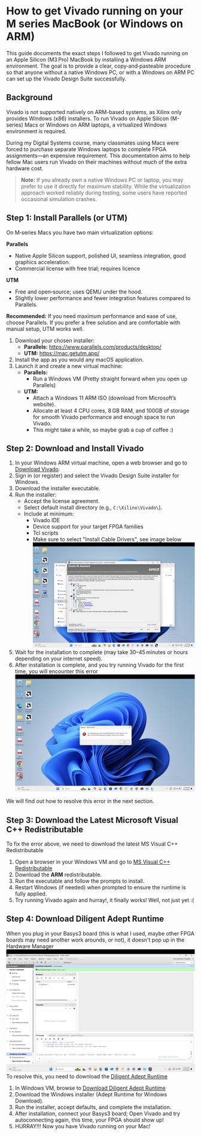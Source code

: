 # How to get Vivado running on your M series MacBook (or Windows on ARM)

This guide documents the exact steps I followed to get Vivado running on an Apple Silicon (M3 Pro) MacBook by installing a Windows ARM environment. The goal is to provide a clear, copy‑and‑pasteable procedure so that anyone without a native Windows PC, or with a Windows on ARM PC can set up the Vivado Design Suite successfully.

## Background

Vivado is not supported natively on ARM-based systems, as Xilinx only provides Windows (x86) installers. To run Vivado on Apple Silicon (M-series) Macs or Windows on ARM laptops, a virtualized Windows environment is required.

During my Digital Systems course, many classmates using Macs were forced to purchase separate Windows laptops to complete FPGA assignments—an expensive requirement. This documentation aims to help fellow Mac users run Vivado on their machines without much of the extra hardware cost.

> **Note:** If you already own a native Windows PC or laptop, you may prefer to use it directly for maximum stability. While the virtualization approach worked reliably during testing, some users have reported occasional simulation crashes.


## Step 1: Install Parallels (or UTM)

On M‑series Macs you have two main virtualization options:

**Parallels**  
- Native Apple Silicon support, polished UI, seamless integration, good graphics acceleration.  
- Commercial license with free trial; requires licence

**UTM**  
- Free and open‑source; uses QEMU under the hood.  
- Slightly lower performance and fewer integration features compared to Parallels.

**Recommended:** If you need maximum performance and ease of use, choose Parallels. If you prefer a free solution and are comfortable with manual setup, UTM works well.

1. Download your chosen installer:
   - **Parallels:** https://www.parallels.com/products/desktop/  
   - **UTM:** https://mac.getutm.app/
2. Install the app as you would any macOS application.
3. Launch it and create a new virtual machine:
   - **Parallels:**
        - Run a Windows VM (Pretty straight forward when you open up Parallels)
   - **UTM:**
        - Attach a Windows 11 ARM ISO (download from Microsoft’s website).
        - Allocate at least 4 CPU cores, 8 GB RAM, and 100GB of storage for smooth Vivado performance and enough space to run Vivado.
        - This might take a while, so maybe grab a cup of coffee :)

## Step 2: Download and Install Vivado

1. In your Windows ARM virtual machine, open a web browser and go to [Download Vivado](https://www.xilinx.com/support/download/index.html/content/xilinx/en/downloadNav/vivado-design-tools/2024-2.html).  
2. Sign in (or register) and select the Vivado Design Suite installer for Windows.  
3. Download the installer executable.
4. Run the installer:
   - Accept the license agreement.
   - Select default install directory (e.g., `C:\Xilinx\Vivado\`).
   - Include at minimum:
     - Vivado IDE
     - Device support for your target FPGA families
     - Tcl scripts
     - Make sure to select "Install Cable Drivers", see image below
![Image of Vivado Installer Wizard](/assets/vivado_drivers.png)
5. Wait for the installation to complete (may take 30–45 minutes or hours depending on your internet speed).
6. After installation is complete, and you try running Vivado for the first time, you will encounter this error
![Image of System Error](/assets/vvgl_system_error.png)

We will find out how to resolve this error in the next section.

## Step 3: Download the Latest Microsoft Visual C++ Redistributable

To fix the error above, we need to download the latest MS Visual C++ Redistributable

1. Open a browser in your Windows VM and go to [MS Visual C++ Redistributable](https://learn.microsoft.com/en-us/cpp/windows/latest-supported-vc-redist?view=msvc-170)  
2. Download the **ARM** redistributable.
3. Run the executable and follow the prompts to install.
4. Restart Windows (if needed) when prompted to ensure the runtime is fully applied.
5. Try running Vivado again and hurray!, it finally works! Well, not just yet :(

## Step 4: Download Diligent Adept Runtime

When you plug in your Basys3 board (this is what I used, maybe other FPGA boards may need another work arounds, or not), it doesn't pop up in the Hardware Manager 
![No Connected Hardware](/assets/no_hardware_target.png)
To resolve this, you need to download the [Diligent Adept Runtime](https://digilent.com/reference/software/adept/start?redirect=1#software_downloads)

1. In Windows VM, browse to [Download Diligent Adept Runtime](https://digilent.com/reference/software/adept/start?redirect=1#software_downloads) 
2. Download the Windows installer (Adept Runtime for Windows Download).
3. Run the installer, accept defaults, and complete the installation.
4. After installation, connect your Basys3 board; Open Vivado and try autoconnecting again, this time, your FPGA should show up! 
5. HURRAY!!! Now you have Vivado running on your Mac!